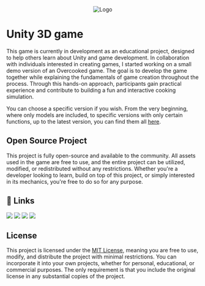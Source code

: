 
<p align="center">
  <img src="https://i.imgur.com/g9cRnTq.png" alt="Logo">
</p>

# Unity 3D game

This game is currently in development as an educational project, designed to help others learn about Unity and game development. In collaboration with individuals interested in creating games, I started working on a small demo version of an Overcooked game. The goal is to develop the game together while explaining the fundamentals of game creation throughout the process. Through this hands-on approach, participants gain practical experience and contribute to building a fun and interactive cooking simulation.

You can choose a specific version if you wish.
From the very beginning, where only models are included, to specific versions with only certain functions, up to the latest version, you can find them all <a href="https://github.com/Antonio-Gorisek/Overcooked/releases">here</a>.<br> 

## Open Source Project

This project is fully open-source and available to the community. 
All assets used in the game are free to use, and the entire project can be utilized, modified, or redistributed without any restrictions. 
Whether you're a developer looking to learn, build on top of this project, or simply interested in its mechanics, you're free to do so for any purpose.

## 🔗 Links
<div align="left">
  <a href="https://antonio-gorisek.web.app/"><img src="https://img.shields.io/badge/Portfolio-%2314354C.svg?style=for-the-badge&logo=GoogleChrome&logoColor=white"/></a>
  <a href="https://discordapp.com/users/252827534943584256"><img src="https://img.shields.io/badge/Discord-%2314354C.svg?style=for-the-badge&logo=Discord&logoColor=white"/></a>
  <a href="mailto:tonigorisek1@gmail.com"><img src="https://img.shields.io/badge/Gmail-%2314354C.svg?style=for-the-badge&logo=Gmail&logoColor=white"/></a>
  <a href="https://hr.linkedin.com/in/antonio-gorisek"><img src="https://img.shields.io/badge/LinkedIn-%2314354C.svg?style=for-the-badge&logo=LinkedIn&logoColor=white"/></a>
</div>

## License

This project is licensed under the [MIT License](https://github.com/Antonio-Gorisek/Fluffy-Jump/blob/main/LICENSE), meaning you are free to use, modify, and distribute the project with minimal restrictions. You can incorporate it into your own projects, whether for personal, educational, or commercial purposes. The only requirement is that you include the original license in any substantial copies of the project.

